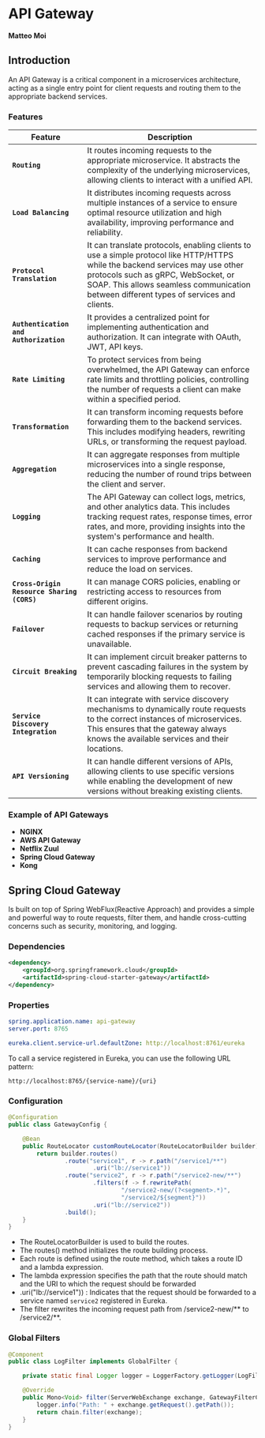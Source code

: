 # API Gateway

**Matteo Moi**

## Introduction

An API Gateway is a critical component in a microservices architecture, acting as a single entry point for client
requests and routing them to the appropriate backend services.

### Features

| Feature                                    | Description                                                                                                                                                                                                                                                    |
|--------------------------------------------|----------------------------------------------------------------------------------------------------------------------------------------------------------------------------------------------------------------------------------------------------------------|
| **`Routing`**                              | It routes incoming requests to the appropriate microservice. It abstracts the complexity of the underlying microservices, allowing clients to interact with a unified API.                                                                                     |
| **`Load Balancing`**                       | It distributes incoming requests across multiple instances of a service to ensure optimal resource utilization and high availability, improving performance and reliability.                                                                                   |
| **`Protocol Translation`**                 | It can translate protocols, enabling clients to use a simple protocol like HTTP/HTTPS while the backend services may use other protocols such as gRPC, WebSocket, or SOAP. This allows seamless communication between different types of services and clients. |
| **`Authentication and Authorization`**     | It provides a centralized point for implementing authentication and authorization. It can integrate with OAuth, JWT, API keys.                                                                                                                                 |
| **`Rate Limiting`**                        | To protect services from being overwhelmed, the API Gateway can enforce rate limits and throttling policies, controlling the number of requests a client can make within a specified period.                                                                   |
| **`Transformation`**                       | It can transform incoming requests before forwarding them to the backend services. This includes modifying headers, rewriting URLs, or transforming the request payload.                                                                                       |
| **`Aggregation`**                          | It can aggregate responses from multiple microservices into a single response, reducing the number of round trips between the client and server.                                                                                                               |
| **`Logging`**                              | The API Gateway can collect logs, metrics, and other analytics data. This includes tracking request rates, response times, error rates, and more, providing insights into the system's performance and health.                                                 |
| **`Caching`**                              | It can cache responses from backend services to improve performance and reduce the load on services.                                                                                                                                                           |
| **`Cross-Origin Resource Sharing (CORS)`** | It can manage CORS policies, enabling or restricting access to resources from different origins.                                                                                                                                                               |
| **`Failover`**                             | It can handle failover scenarios by routing requests to backup services or returning cached responses if the primary service is unavailable.                                                                                                                   |
| **`Circuit Breaking`**                     | It can implement circuit breaker patterns to prevent cascading failures in the system by temporarily blocking requests to failing services and allowing them to recover.                                                                                       |
| **`Service Discovery Integration`**        | It can integrate with service discovery mechanisms to dynamically route requests to the correct instances of microservices. This ensures that the gateway always knows the available services and their locations.                                             |
| **`API Versioning`**                       | It can handle different versions of APIs, allowing clients to use specific versions while enabling the development of new versions without breaking existing clients.                                                                                          |

### Example of API Gateways

- **NGINX**
- **AWS API Gateway**
- **Netflix Zuul**
- **Spring Cloud Gateway**
- **Kong**


## Spring Cloud Gateway

Is built on top of Spring WebFlux(Reactive Approach) and provides a simple and powerful way to route requests, filter them, and handle cross-cutting concerns such as security, monitoring, and logging.

### Dependencies

```xml
<dependency>
    <groupId>org.springframework.cloud</groupId>
    <artifactId>spring-cloud-starter-gateway</artifactId>
</dependency>
```

### Properties

```yaml
spring.application.name: api-gateway
server.port: 8765

eureka.client.service-url.defaultZone: http://localhost:8761/eureka
```

To call a service registered in Eureka, you can use the following URL pattern:

```
http://localhost:8765/{service-name}/{uri}
```

### Configuration

```java
@Configuration
public class GatewayConfig {

    @Bean
    public RouteLocator customRouteLocator(RouteLocatorBuilder builder) {
        return builder.routes()
                .route("service1", r -> r.path("/service1/**")
                        .uri("lb://service1"))
                .route("service2", r -> r.path("/service2-new/**")
                        .filters(f -> f.rewritePath(
                                "/service2-new/(?<segment>.*)", 
                                "/service2/${segment}"))
                        .uri("lb://service2"))
                .build();
    }
}
```
- The RouteLocatorBuilder is used to build the routes.
- The routes() method initializes the route building process.
- Each route is defined using the route method, which takes a route ID and a lambda expression.
- The lambda expression specifies the path that the route should match and the URI to which the request should be forwarded
- .uri("lb://service1")) : Indicates that the request should be forwarded to a service named `service2` registered in Eureka.
- The filter rewrites the incoming request path from /service2-new/** to /service2/**. 

### Global Filters

```java
@Component
public class LogFilter implements GlobalFilter {

    private static final Logger logger = LoggerFactory.getLogger(LogFilter.class);

    @Override
    public Mono<Void> filter(ServerWebExchange exchange, GatewayFilterChain chain) {
        logger.info("Path: " + exchange.getRequest().getPath());
        return chain.filter(exchange);
    }
}
```